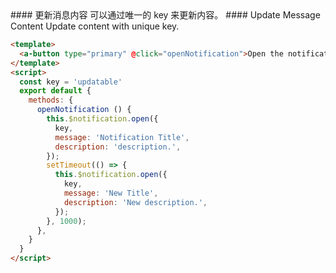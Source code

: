 
<cn>
#### 更新消息内容
可以通过唯一的 key 来更新内容。
</cn>

<us>
#### Update Message Content
Update content with unique key.
</us>

```html
<template>
  <a-button type="primary" @click="openNotification">Open the notification box</a-button>
</template>
<script>
  const key = 'updatable'
  export default {
    methods: {
      openNotification () {
        this.$notification.open({
          key,
          message: 'Notification Title',
          description: 'description.',
        });
        setTimeout(() => {
          this.$notification.open({
            key,
            message: 'New Title',
            description: 'New description.',
          });
        }, 1000);
      },
    }
  }
</script>
```

